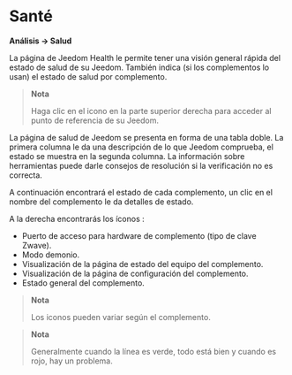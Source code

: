 # Santé

**Análisis → Salud**

La página de Jeedom Health le permite tener una visión general rápida del estado de salud de su Jeedom.
También indica (si los complementos lo usan) el estado de salud por complemento.

> **Nota**
>
> Haga clic en el icono en la parte superior derecha para acceder al punto de referencia de su Jeedom.

La página de salud de Jeedom se presenta en forma de una tabla doble.
La primera columna le da una descripción de lo que Jeedom comprueba, el estado se muestra en la segunda columna.
La información sobre herramientas puede darle consejos de resolución si la verificación no es correcta.

A continuación encontrará el estado de cada complemento, un clic en el nombre del complemento le da detalles de estado.

A la derecha encontrarás los íconos :

- Puerto de acceso para hardware de complemento (tipo de clave Zwave).
- Modo demonio.
- Visualización de la página de estado del equipo del complemento.
- Visualización de la página de configuración del complemento.
- Estado general del complemento.

> **Nota**
>
> Los iconos pueden variar según el complemento.

> **Nota**
>
> Generalmente cuando la línea es verde, todo está bien y cuando es rojo, hay un problema.
